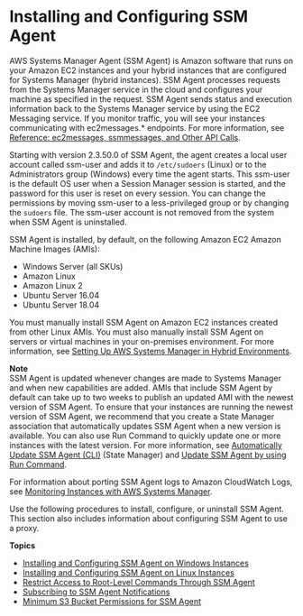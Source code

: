 # Installing and Configuring SSM Agent<a name="ssm-agent"></a>

AWS Systems Manager Agent \(SSM Agent\) is Amazon software that runs on your Amazon EC2 instances and your hybrid instances that are configured for Systems Manager \(hybrid instances\)\. SSM Agent processes requests from the Systems Manager service in the cloud and configures your machine as specified in the request\. SSM Agent sends status and execution information back to the Systems Manager service by using the EC2 Messaging service\. If you monitor traffic, you will see your instances communicating with ec2messages\.\* endpoints\. For more information, see [Reference: ec2messages, ssmmessages, and Other API Calls](systems-manager-setting-up-messageAPIs.md)\.

Starting with version 2\.3\.50\.0 of SSM Agent, the agent creates a local user account called ssm\-user and adds it to `/etc/sudoers` \(Linux\) or to the Administrators group \(Windows\) every time the agent starts\. This ssm\-user is the default OS user when a Session Manager session is started, and the password for this user is reset on every session\. You can change the permissions by moving ssm\-user to a less\-privileged group or by changing the `sudoers` file\. The ssm\-user account is not removed from the system when SSM Agent is uninstalled\.

SSM Agent is installed, by default, on the following Amazon EC2 Amazon Machine Images \(AMIs\): 
+ Windows Server \(all SKUs\)
+ Amazon Linux
+ Amazon Linux 2
+ Ubuntu Server 16\.04
+ Ubuntu Server 18\.04

You must manually install SSM Agent on Amazon EC2 instances created from other Linux AMIs\. You must also manually install SSM Agent on servers or virtual machines in your on\-premises environment\. For more information, see [Setting Up AWS Systems Manager in Hybrid Environments](systems-manager-managedinstances.md)\.

**Note**  
SSM Agent is updated whenever changes are made to Systems Manager and when new capabilities are added\. AMIs that include SSM Agent by default can take up to two weeks to publish an updated AMI with the newest version of SSM Agent\. To ensure that your instances are running the newest version of SSM Agent, we recommend that you create a State Manager association that automatically updates SSM Agent when a new version is available\. You can also use Run Command to quickly update one or more instances with the latest version\. For more information, see [Automatically Update SSM Agent \(CLI\)](sysman-state-cli.md) \(State Manager\) and [Update SSM Agent by using Run Command](rc-console.md#rc-console-agentexample)\.

 For information about porting SSM Agent logs to Amazon CloudWatch Logs, see [Monitoring Instances with AWS Systems Manager](monitoring.md)\.

Use the following procedures to install, configure, or uninstall SSM Agent\. This section also includes information about configuring SSM Agent to use a proxy\.

**Topics**
+ [Installing and Configuring SSM Agent on Windows Instances](sysman-install-ssm-win.md)
+ [Installing and Configuring SSM Agent on Linux Instances](sysman-install-ssm-agent.md)
+ [Restrict Access to Root\-Level Commands Through SSM Agent](ssm-agent-restrict-root-level-commands.md)
+ [Subscribing to SSM Agent Notifications](ssm-agent-subscribe-notifications.md)
+ [Minimum S3 Bucket Permissions for SSM Agent](ssm-agent-minimum-s3-permissions.md)